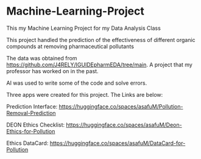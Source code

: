 # Machine-Learning-Project

This my Machine Learning Project for my Data Analysis Class


This project handled the prediction of the effectiveness of different organic compounds at removing pharmaceutical pollutants

The data was obtained from https://github.com/J4RELY/IGUIDEpharmEDA/tree/main. A project that my professor has worked on in the past.

AI was used to write some of the code and solve errors. 



Three apps were created for this project. The Links are below:

Prediction Interface: https://huggingface.co/spaces/asafuM/Pollution-Removal-Prediction

DEON Ethics Checklist: https://huggingface.co/spaces/asafuM/Deon-Ethics-for-Pollution

Ethics DataCard: https://huggingface.co/spaces/asafuM/DataCard-for-Pollution
